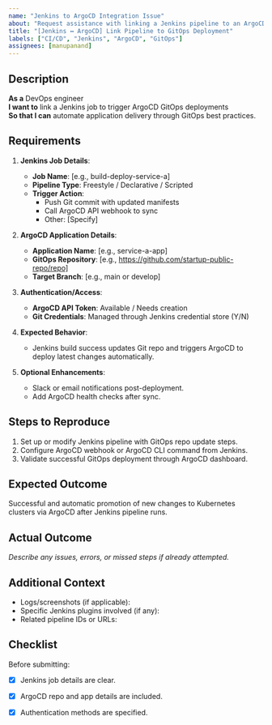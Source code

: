 ```yaml
---
name: "Jenkins to ArgoCD Integration Issue"
about: "Request assistance with linking a Jenkins pipeline to an ArgoCD GitOps deployment."
title: "[Jenkins ↔️ ArgoCD] Link Pipeline to GitOps Deployment"
labels: ["CI/CD", "Jenkins", "ArgoCD", "GitOps"]
assignees: [manupanand]
---
```


## Description

**As a** DevOps engineer  
**I want to** link a Jenkins job to trigger ArgoCD GitOps deployments  
**So that I can** automate application delivery through GitOps best practices.

## Requirements

1. **Jenkins Job Details**:
   - **Job Name**: [e.g., build-deploy-service-a]
   - **Pipeline Type**: Freestyle / Declarative / Scripted
   - **Trigger Action**:
     - Push Git commit with updated manifests
     - Call ArgoCD API webhook to sync
     - Other: [Specify]

2. **ArgoCD Application Details**:
   - **Application Name**: [e.g., service-a-app]
   - **GitOps Repository**: [e.g., https://github.com/startup-public-repo/repo]
   - **Target Branch**: [e.g., main or develop]

3. **Authentication/Access**:
   - **ArgoCD API Token**: Available / Needs creation
   - **Git Credentials**: Managed through Jenkins credential store (Y/N)

4. **Expected Behavior**:
   - Jenkins build success updates Git repo and triggers ArgoCD to deploy latest changes automatically.

5. **Optional Enhancements**:
   - Slack or email notifications post-deployment.
   - Add ArgoCD health checks after sync.

## Steps to Reproduce

1. Set up or modify Jenkins pipeline with GitOps repo update steps.
2. Configure ArgoCD webhook or ArgoCD CLI command from Jenkins.
3. Validate successful GitOps deployment through ArgoCD dashboard.

## Expected Outcome

Successful and automatic promotion of new changes to Kubernetes clusters via ArgoCD after Jenkins pipeline runs.

## Actual Outcome

_Describe any issues, errors, or missed steps if already attempted._

## Additional Context

- Logs/screenshots (if applicable):  
- Specific Jenkins plugins involved (if any):  
- Related pipeline IDs or URLs:  

## Checklist

Before submitting:
- [x] Jenkins job details are clear.
- [x] ArgoCD repo and app details are included.
- [x] Authentication methods are specified.



